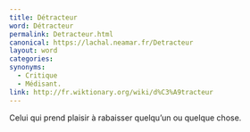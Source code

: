 ```yaml
---
title: Détracteur
word: Détracteur
permalink: Detracteur.html
canonical: https://lachal.neamar.fr/Detracteur
layout: word
categories:
synonyms:
  - Critique
  - Médisant.
link: http://fr.wiktionary.org/wiki/d%C3%A9tracteur
---
```


Celui qui prend plaisir à rabaisser quelqu’un ou quelque chose. 

